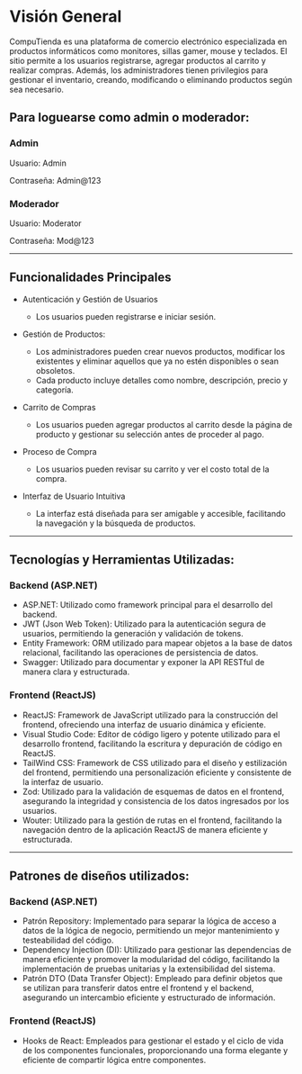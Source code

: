 # Visión General

CompuTienda es una plataforma de comercio electrónico especializada en productos informáticos como monitores, sillas gamer, mouse y teclados. El sitio permite a los usuarios registrarse, agregar productos al carrito y realizar compras. Además, los administradores tienen privilegios para gestionar el inventario, creando, modificando o eliminando productos según sea necesario.

## Para loguearse como admin o moderador:

### Admin

Usuario: Admin
 
Contraseña: Admin@123

### Moderador

Usuario: Moderator

Contraseña: Mod@123

---

## Funcionalidades Principales

- Autenticación y Gestión de Usuarios
     - Los usuarios pueden registrarse e iniciar sesión.

- Gestión de Productos:
     - Los administradores pueden crear nuevos productos, modificar los existentes y eliminar aquellos que ya no estén disponibles o sean obsoletos.
     - Cada producto incluye detalles como nombre, descripción, precio y categoría.

- Carrito de Compras
     - Los usuarios pueden agregar productos al carrito desde la página de producto y gestionar su selección antes de proceder al pago.

- Proceso de Compra
     - Los usuarios pueden revisar su carrito y ver el costo total de la compra.

- Interfaz de Usuario Intuitiva
     - La interfaz está diseñada para ser amigable y accesible, facilitando la navegación y la búsqueda de productos.

---

## Tecnologías y Herramientas Utilizadas: 
### Backend (ASP.NET)
 - ASP.NET: Utilizado como framework principal para el desarrollo del backend.
 - JWT (Json Web Token): Utilizado para la autenticación segura de usuarios, permitiendo la generación y validación de tokens.
 - Entity Framework: ORM utilizado para mapear objetos a la base de datos relacional, facilitando las operaciones de persistencia de datos.
 - Swagger: Utilizado para documentar y exponer la API RESTful de manera clara y estructurada.

### Frontend (ReactJS)

 - ReactJS: Framework de JavaScript utilizado para la construcción del frontend, ofreciendo una interfaz de usuario dinámica y eficiente.
 - Visual Studio Code: Editor de código ligero y potente utilizado para el desarrollo frontend, facilitando la escritura y depuración de código en ReactJS.
 - TailWind CSS: Framework de CSS utilizado para el diseño y estilización del frontend, permitiendo una personalización eficiente y consistente de la interfaz de usuario.
 - Zod: Utilizado para la validación de esquemas de datos en el frontend, asegurando la integridad y consistencia de los datos ingresados por los usuarios.
 - Wouter: Utilizado para la gestión de rutas en el frontend, facilitando la navegación dentro de la aplicación ReactJS de manera eficiente y estructurada.

---

## Patrones de diseños utilizados: 

 ### Backend (ASP.NET)
 
 - Patrón Repository: Implementado para separar la lógica de acceso a datos de la lógica de negocio, permitiendo un mejor mantenimiento y testeabilidad del código.
 - Dependency Injection (DI): Utilizado para gestionar las dependencias de manera eficiente y promover la modularidad del código, facilitando la implementación de pruebas unitarias y la extensibilidad del sistema.
 - Patrón DTO (Data Transfer Object): Empleado para definir objetos que se utilizan para transferir datos entre el frontend y el backend, asegurando un intercambio eficiente y estructurado de información.

### Frontend (ReactJS)
 - Hooks de React: Empleados para gestionar el estado y el ciclo de vida de los componentes funcionales, proporcionando una forma elegante y eficiente de compartir lógica entre componentes.
